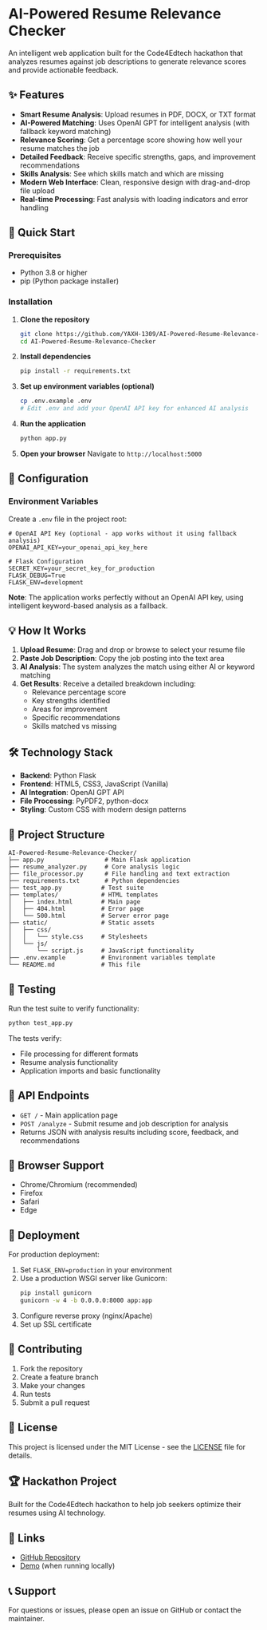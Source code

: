 # AI-Powered Resume Relevance Checker

An intelligent web application built for the Code4Edtech hackathon that analyzes resumes against job descriptions to generate relevance scores and provide actionable feedback.

## ✨ Features

- **Smart Resume Analysis**: Upload resumes in PDF, DOCX, or TXT format
- **AI-Powered Matching**: Uses OpenAI GPT for intelligent analysis (with fallback keyword matching)
- **Relevance Scoring**: Get a percentage score showing how well your resume matches the job
- **Detailed Feedback**: Receive specific strengths, gaps, and improvement recommendations
- **Skills Analysis**: See which skills match and which are missing
- **Modern Web Interface**: Clean, responsive design with drag-and-drop file upload
- **Real-time Processing**: Fast analysis with loading indicators and error handling

## 🚀 Quick Start

### Prerequisites

- Python 3.8 or higher
- pip (Python package installer)

### Installation

1. **Clone the repository**
   ```bash
   git clone https://github.com/YAXH-1309/AI-Powered-Resume-Relevance-Checker.git
   cd AI-Powered-Resume-Relevance-Checker
   ```

2. **Install dependencies**
   ```bash
   pip install -r requirements.txt
   ```

3. **Set up environment variables (optional)**
   ```bash
   cp .env.example .env
   # Edit .env and add your OpenAI API key for enhanced AI analysis
   ```

4. **Run the application**
   ```bash
   python app.py
   ```

5. **Open your browser**
   Navigate to `http://localhost:5000`

## 🔧 Configuration

### Environment Variables

Create a `.env` file in the project root:

```env
# OpenAI API Key (optional - app works without it using fallback analysis)
OPENAI_API_KEY=your_openai_api_key_here

# Flask Configuration
SECRET_KEY=your_secret_key_for_production
FLASK_DEBUG=True
FLASK_ENV=development
```

**Note**: The application works perfectly without an OpenAI API key, using intelligent keyword-based analysis as a fallback.

## 💡 How It Works

1. **Upload Resume**: Drag and drop or browse to select your resume file
2. **Paste Job Description**: Copy the job posting into the text area
3. **AI Analysis**: The system analyzes the match using either AI or keyword matching
4. **Get Results**: Receive a detailed breakdown including:
   - Relevance percentage score
   - Key strengths identified
   - Areas for improvement
   - Specific recommendations
   - Skills matched vs missing

## 🛠️ Technology Stack

- **Backend**: Python Flask
- **Frontend**: HTML5, CSS3, JavaScript (Vanilla)
- **AI Integration**: OpenAI GPT API
- **File Processing**: PyPDF2, python-docx
- **Styling**: Custom CSS with modern design patterns

## 📁 Project Structure

```
AI-Powered-Resume-Relevance-Checker/
├── app.py                 # Main Flask application
├── resume_analyzer.py     # Core analysis logic
├── file_processor.py      # File handling and text extraction
├── requirements.txt       # Python dependencies
├── test_app.py           # Test suite
├── templates/            # HTML templates
│   ├── index.html        # Main page
│   ├── 404.html          # Error page
│   └── 500.html          # Server error page
├── static/               # Static assets
│   ├── css/
│   │   └── style.css     # Stylesheets
│   └── js/
│       └── script.js     # JavaScript functionality
├── .env.example          # Environment variables template
└── README.md             # This file
```

## 🧪 Testing

Run the test suite to verify functionality:

```bash
python test_app.py
```

The tests verify:
- File processing for different formats
- Resume analysis functionality
- Application imports and basic functionality

## 🎯 API Endpoints

- `GET /` - Main application page
- `POST /analyze` - Submit resume and job description for analysis
- Returns JSON with analysis results including score, feedback, and recommendations

## 📱 Browser Support

- Chrome/Chromium (recommended)
- Firefox
- Safari
- Edge

## 🚀 Deployment

For production deployment:

1. Set `FLASK_ENV=production` in your environment
2. Use a production WSGI server like Gunicorn:
   ```bash
   pip install gunicorn
   gunicorn -w 4 -b 0.0.0.0:8000 app:app
   ```
3. Configure reverse proxy (nginx/Apache)
4. Set up SSL certificate

## 🤝 Contributing

1. Fork the repository
2. Create a feature branch
3. Make your changes
4. Run tests
5. Submit a pull request

## 📄 License

This project is licensed under the MIT License - see the [LICENSE](LICENSE) file for details.

## 🏆 Hackathon Project

Built for the Code4Edtech hackathon to help job seekers optimize their resumes using AI technology.

## 🔗 Links

- [GitHub Repository](https://github.com/YAXH-1309/AI-Powered-Resume-Relevance-Checker)
- [Demo](http://localhost:5000) (when running locally)

## 📞 Support

For questions or issues, please open an issue on GitHub or contact the maintainer.
